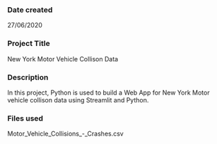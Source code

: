 ### Date created
27/06/2020

### Project Title
New York Motor Vehicle Collison Data

### Description
In this project, Python is used to build a Web App for New York Motor vehicle collison data using Streamlit and Python.

### Files used
Motor_Vehicle_Collisions_-_Crashes.csv

